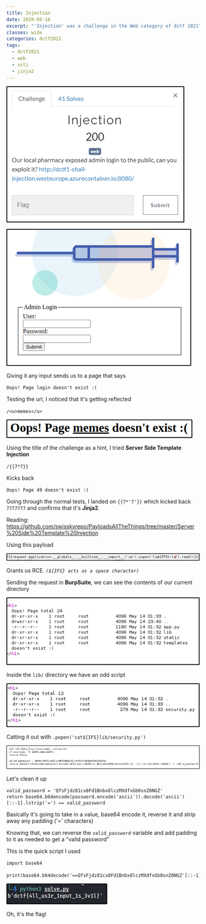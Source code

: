 ```yaml
---
title: Injection
date: 2020-05-16
excerpt: "'Injection' was a challenge in the Web category of dctf 2021"
classes: wide
categories: dctf2021
tags:
  - dctf2021
  - web
  - ssti
  - jinja2
---
```



![img](/assets/images/ctf/dctf2021-injection/0.png)


![img](/assets/images/ctf/dctf2021-injection/1.png)

Giving it any input sends us to a page that says

```
Oops! Page login doesn't exist :(
```

Testing the url, I noticed that it's getting reflected

`/<u>memes</u>`


![img](/assets/images/ctf/dctf2021-injection/2.png)

Using the title of the challenge as a hint, I tried **Server Side Template Injection**

`/{{7*7}}`

Kicks back

```
Oops! Page 49 doesn't exist :(
```

Going through the normal tests, I landed on `{{7*'7'}}` which kicked back `7777777` and confirms that it's **Jinja2**.

Reading: https://github.com/swisskyrepo/PayloadsAllTheThings/tree/master/Server%20Side%20Template%20Injection

Using this payload


![img](/assets/images/ctf/dctf2021-injection/3.png)

Grants us RCE. *`(${IFS} acts as a space character)`*

Sending the request in **BurpSuite**, we can see the contents of our current directory


![img](/assets/images/ctf/dctf2021-injection/4.png)

Inside the `lib/` directory we have an odd script


![img](/assets/images/ctf/dctf2021-injection/5.png)

Catting it out with `.popen('cat${IFS}lib/security.py')`


![img](/assets/images/ctf/dctf2021-injection/6.png)

Let's clean it up

```
valid_password = 'QfsFjdz81cx8Fd1Bnbx8lczMXdfxGb0snZ0NGZ'
return base64.b64encode(password.encode('ascii')).decode('ascii')[::-1].lstrip('=') == valid_password
```

Basically it's going to take in a value, base64 encode it, reverse it and strip away any padding ('=' characters)

Knowing that, we can reverse the `valid_password` variable and add padding to it as needed to get a "valid password"

This is the quick script I used

```
import base64
 
print(base64.b64decode('==QfsFjdz81cx8Fd1Bnbx8lczMXdfxGb0snZ0NGZ'[::-1]))
```


![img](/assets/images/ctf/dctf2021-injection/7.png)

Oh, it's the flag!
